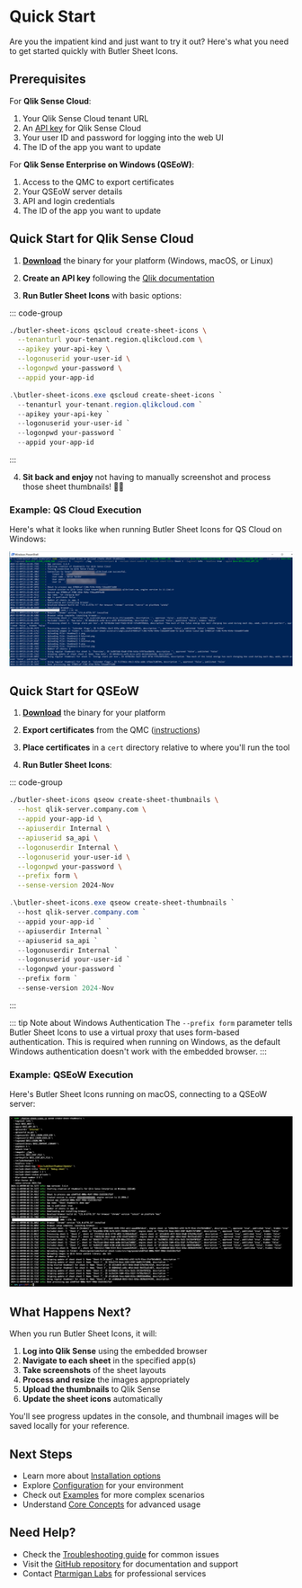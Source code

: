 # Quick Start

Are you the impatient kind and just want to try it out? Here's what you need to get started quickly with Butler Sheet Icons.

## Prerequisites

For **Qlik Sense Cloud**:

1. Your Qlik Sense Cloud tenant URL
2. An [API key](https://qlik.dev/authenticate/api-key/generate-your-first-api-key) for Qlik Sense Cloud
3. Your user ID and password for logging into the web UI
4. The ID of the app you want to update

For **Qlik Sense Enterprise on Windows (QSEoW)**:

1. Access to the QMC to export certificates
2. Your QSEoW server details
3. API and login credentials
4. The ID of the app you want to update

## Quick Start for Qlik Sense Cloud

1. **[Download](https://github.com/ptarmiganlabs/butler-sheet-icons/releases/latest)** the binary for your platform (Windows, macOS, or Linux)

2. **Create an API key** following the [Qlik documentation](https://qlik.dev/authenticate/api-key/generate-your-first-api-key)

3. **Run Butler Sheet Icons** with basic options:

::: code-group

```bash [macOS/Linux]
./butler-sheet-icons qscloud create-sheet-icons \
  --tenanturl your-tenant.region.qlikcloud.com \
  --apikey your-api-key \
  --logonuserid your-user-id \
  --logonpwd your-password \
  --appid your-app-id
```

```powershell [Windows PowerShell]
.\butler-sheet-icons.exe qscloud create-sheet-icons `
  --tenanturl your-tenant.region.qlikcloud.com `
  --apikey your-api-key `
  --logonuserid your-user-id `
  --logonpwd your-password `
  --appid your-app-id
```

:::

4. **Sit back and enjoy** not having to manually screenshot and process those sheet thumbnails! 🎉😎

### Example: QS Cloud Execution

Here's what it looks like when running Butler Sheet Icons for QS Cloud on Windows:

![QS Cloud Execution](/images/qscloud-execution.png "Butler Sheet Icons running for QS Cloud")

## Quick Start for QSEoW

1. **[Download](https://github.com/ptarmiganlabs/butler-sheet-icons/releases/latest)** the binary for your platform

2. **Export certificates** from the QMC ([instructions](https://help.qlik.com/en-US/sense-admin/May2025/Subsystems/DeployAdministerQSE/Content/Sense_DeployAdminister/QSEoW/Administer_QSEoW/Managing_QSEoW/export-certificates.htm))

3. **Place certificates** in a `cert` directory relative to where you'll run the tool

4. **Run Butler Sheet Icons**:

::: code-group

```bash [macOS/Linux]
./butler-sheet-icons qseow create-sheet-thumbnails \
  --host qlik-server.company.com \
  --appid your-app-id \
  --apiuserdir Internal \
  --apiuserid sa_api \
  --logonuserdir Internal \
  --logonuserid your-user-id \
  --logonpwd your-password \
  --prefix form \
  --sense-version 2024-Nov
```

```powershell [Windows PowerShell]
.\butler-sheet-icons.exe qseow create-sheet-thumbnails `
  --host qlik-server.company.com `
  --appid your-app-id `
  --apiuserdir Internal `
  --apiuserid sa_api `
  --logonuserdir Internal `
  --logonuserid your-user-id `
  --logonpwd your-password `
  --prefix form `
  --sense-version 2024-Nov
```

:::

::: tip Note about Windows Authentication
The `--prefix form` parameter tells Butler Sheet Icons to use a virtual proxy that uses form-based authentication. This is required when running on Windows, as the default Windows authentication doesn't work with the embedded browser.
:::

### Example: QSEoW Execution

Here's Butler Sheet Icons running on macOS, connecting to a QSEoW server:

![QSEoW Execution](/images/macos-execution.png "Butler Sheet Icons running for QSEoW")

## What Happens Next?

When you run Butler Sheet Icons, it will:

1. **Log into Qlik Sense** using the embedded browser
2. **Navigate to each sheet** in the specified app(s)
3. **Take screenshots** of the sheet layouts
4. **Process and resize** the images appropriately
5. **Upload the thumbnails** to Qlik Sense
6. **Update the sheet icons** automatically

You'll see progress updates in the console, and thumbnail images will be saved locally for your reference.

## Next Steps

- Learn more about [Installation options](/guide/installation)
- Explore [Configuration](/guide/configuration/) for your environment
- Check out [Examples](/examples/) for more complex scenarios
- Understand [Core Concepts](/guide/concepts/how-it-works) for advanced usage

## Need Help?

- Check the [Troubleshooting guide](/guide/troubleshooting) for common issues
- Visit the [GitHub repository](https://github.com/ptarmiganlabs/butler-sheet-icons) for documentation and support
- Contact [Ptarmigan Labs](https://ptarmiganlabs.com) for professional services
